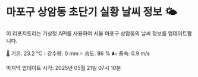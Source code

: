 
# 마포구 상암동 초단기 실황 날씨 정보 🌤️

이 리포지토리는 기상청 API를 사용하여 서울 마포구 상암동의 날씨 정보를 업데이트합니다. 

🌡️ 기온: 23.2 ℃
💧 강수량: 0 mm
💦 습도: 86 %
🌬️ 풍속: 0.9 m/s

마지막 업데이트 시각: 2025년 05월 21일 07시 10분    
